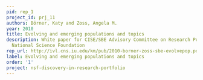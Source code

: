 ```yaml
---
pid: rep_1
project_id: prj_11
authors: Börner, Katy and Zoss, Angela M.
year: 2010
title: Evolving and emerging populations and topics
description: White paper for CISE/SBE Advisory Committee on Research Portfolio Analysis,
  National Science Foundation
rep_url: http://ivl.cns.iu.edu/km/pub/2010-borner-zoss-sbe-evolvepop.pdf
label: Evolving and emerging populations and topics
order: '1'
project: nsf-discovery-in-research-portfolio
---
```

